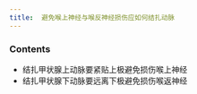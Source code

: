 ```yaml
---
title:  避免喉上神经与喉反神经损伤应如何结扎动脉
--- 
```


### Contents
- 结扎甲状腺上动脉要紧贴上极避免损伤喉上神经
- 结扎甲状腺下动脉要远离下极避免损伤喉返神经
